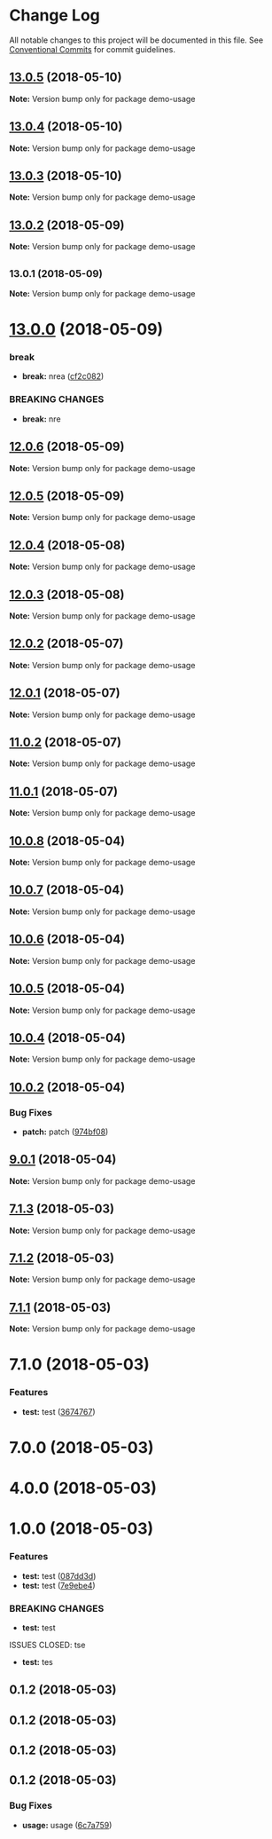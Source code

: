 # Change Log

All notable changes to this project will be documented in this file.
See [Conventional Commits](https://conventionalcommits.org) for commit guidelines.

<a name="13.0.5"></a>
## [13.0.5](https://github.com/fruitCandy/semantic-versioning/compare/demo-usage@13.0.4...demo-usage@13.0.5) (2018-05-10)




**Note:** Version bump only for package demo-usage

<a name="13.0.4"></a>
## [13.0.4](https://github.com/fruitCandy/semantic-versioning/compare/demo-usage@13.0.3...demo-usage@13.0.4) (2018-05-10)




**Note:** Version bump only for package demo-usage

<a name="13.0.3"></a>
## [13.0.3](https://github.com/fruitCandy/semantic-versioning/compare/demo-usage@13.0.2...demo-usage@13.0.3) (2018-05-10)




**Note:** Version bump only for package demo-usage

<a name="13.0.2"></a>
## [13.0.2](https://github.com/fruitCandy/semantic-versioning/compare/demo-usage@13.0.1...demo-usage@13.0.2) (2018-05-09)

**Note:** Version bump only for package demo-usage





<a name="13.0.1"></a>
## <small>13.0.1 (2018-05-09)</small>





**Note:** Version bump only for package demo-usage

<a name="13.0.0"></a>
# [13.0.0](https://github.com/fruitCandy/semantic-versioning/compare/demo-usage@12.0.6...demo-usage@13.0.0) (2018-05-09)


### break

* **break:** nrea ([cf2c082](https://github.com/fruitCandy/semantic-versioning/commit/cf2c082))


### BREAKING CHANGES

* **break:** nre





<a name="12.0.6"></a>
## [12.0.6](https://github.com/fruitCandy/semantic-versioning/compare/demo-usage@12.0.5...demo-usage@12.0.6) (2018-05-09)

**Note:** Version bump only for package demo-usage





<a name="12.0.5"></a>
## [12.0.5](https://github.com/fruitCandy/semantic-versioning/compare/demo-usage@12.0.4...demo-usage@12.0.5) (2018-05-09)

**Note:** Version bump only for package demo-usage





<a name="12.0.4"></a>
## [12.0.4](https://github.com/fruitCandy/semantic-versioning/compare/demo-usage@12.0.3...demo-usage@12.0.4) (2018-05-08)




**Note:** Version bump only for package demo-usage

<a name="12.0.3"></a>
## [12.0.3](https://github.com/fruitCandy/semantic-versioning/compare/demo-usage@12.0.2...demo-usage@12.0.3) (2018-05-08)




**Note:** Version bump only for package demo-usage

<a name="12.0.2"></a>
## [12.0.2](https://github.com/fruitCandy/semantic-versioning/compare/demo-usage@12.0.0...demo-usage@12.0.2) (2018-05-07)

**Note:** Version bump only for package demo-usage





<a name="12.0.1"></a>
## [12.0.1](https://github.com/fruitCandy/semantic-versioning/compare/demo-usage@12.0.0...demo-usage@12.0.1) (2018-05-07)

**Note:** Version bump only for package demo-usage





<a name="11.0.2"></a>
## [11.0.2](https://github.com/fruitCandy/semantic-versioning/compare/demo-usage@10.0.8...demo-usage@11.0.2) (2018-05-07)




**Note:** Version bump only for package demo-usage

<a name="11.0.1"></a>
## [11.0.1](https://github.com/fruitCandy/semantic-versioning/compare/demo-usage@10.0.8...demo-usage@11.0.1) (2018-05-07)




**Note:** Version bump only for package demo-usage

<a name="10.0.8"></a>
## [10.0.8](https://github.com/fruitCandy/semantic-versioning/compare/demo-usage@10.0.7...demo-usage@10.0.8) (2018-05-04)




**Note:** Version bump only for package demo-usage

<a name="10.0.7"></a>
## [10.0.7](https://github.com/fruitCandy/semantic-versioning/compare/demo-usage@10.0.6...demo-usage@10.0.7) (2018-05-04)




**Note:** Version bump only for package demo-usage

<a name="10.0.6"></a>
## [10.0.6](https://github.com/fruitCandy/semantic-versioning/compare/demo-usage@10.0.5...demo-usage@10.0.6) (2018-05-04)




**Note:** Version bump only for package demo-usage

<a name="10.0.5"></a>
## [10.0.5](https://github.com/fruitCandy/semantic-versioning/compare/demo-usage@10.0.4...demo-usage@10.0.5) (2018-05-04)




**Note:** Version bump only for package demo-usage

<a name="10.0.4"></a>
## [10.0.4](https://github.com/fruitCandy/semantic-versioning/compare/demo-usage@10.0.2...demo-usage@10.0.4) (2018-05-04)




**Note:** Version bump only for package demo-usage

<a name="10.0.2"></a>
## [10.0.2](https://github.com/fruitCandy/semantic-versioning/compare/demo-usage@10.0.1...demo-usage@10.0.2) (2018-05-04)


### Bug Fixes

* **patch:** patch ([974bf08](https://github.com/fruitCandy/semantic-versioning/commit/974bf08))




<a name="9.0.1"></a>
## [9.0.1](https://github.com/fruitCandy/semantic-versioning/compare/demo-usage@7.1.3...demo-usage@9.0.1) (2018-05-04)




**Note:** Version bump only for package demo-usage

<a name="7.1.3"></a>
## [7.1.3](https://github.com/fruitCandy/semantic-versioning/compare/demo-usage@7.1.1...demo-usage@7.1.3) (2018-05-03)




**Note:** Version bump only for package demo-usage

<a name="7.1.2"></a>
## [7.1.2](https://github.com/fruitCandy/semantic-versioning/compare/demo-usage@7.1.1...demo-usage@7.1.2) (2018-05-03)




**Note:** Version bump only for package demo-usage

<a name="7.1.1"></a>
## [7.1.1](https://github.com/fruitCandy/semantic-versioning/compare/demo-usage@7.1.0...demo-usage@7.1.1) (2018-05-03)




**Note:** Version bump only for package demo-usage

<a name="7.1.0"></a>
# 7.1.0 (2018-05-03)


### Features

* **test:** test ([3674767](https://github.com/fruitCandy/semantic-versioning/commit/3674767))



<a name="7.0.0"></a>
# 7.0.0 (2018-05-03)



<a name="4.0.0"></a>
# 4.0.0 (2018-05-03)



<a name="1.0.0"></a>
# 1.0.0 (2018-05-03)


### Features

* **test:** test ([087dd3d](https://github.com/fruitCandy/semantic-versioning/commit/087dd3d))
* **test:** test ([7e9ebe4](https://github.com/fruitCandy/semantic-versioning/commit/7e9ebe4))


### BREAKING CHANGES

* **test:** test

ISSUES CLOSED: tse
* **test:** tes



<a name="0.1.2"></a>
## 0.1.2 (2018-05-03)



<a name="0.1.2"></a>
## 0.1.2 (2018-05-03)



<a name="0.1.2"></a>
## 0.1.2 (2018-05-03)



<a name="0.1.2"></a>
## 0.1.2 (2018-05-03)


### Bug Fixes

* **usage:** usage ([6c7a759](https://github.com/fruitCandy/semantic-versioning/commit/6c7a759))
